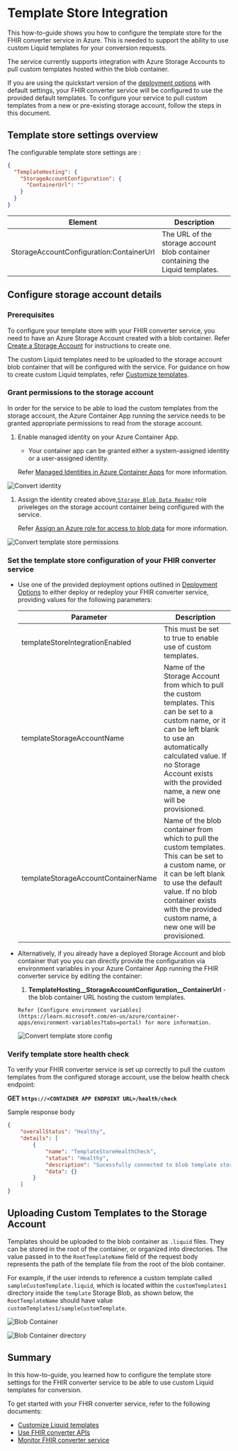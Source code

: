 # Template Store Integration

This how-to-guide shows you how to configure the template store for the FHIR converter service in Azure. This is needed to support the ability to use custom Liquid templates for your conversion requests.

The service currently supports integration with Azure Storage Accounts to pull custom templates hosted within the blob container.

If you are using the quickstart version of the [deployment options](deployment-options.md#default-settings) with default settings, your FHIR converter service will be configured to use the provided default templates. To configure your service to pull custom templates from a new or pre-existing storage account, follow the steps in this document.

## Template store settings overview

The configurable template store settings are :

```json
{
  "TemplateHosting": {
    "StorageAccountConfiguration": {
      "ContainerUrl": ""
    }
  }
}
```

| Element                    | Description |
| -------------------------- | --- |
| StorageAccountConfiguration:ContainerUrl | The URL of the storage account blob container containing the Liquid templates. |

## Configure storage account details

### Prerequisites

To configure your template store with your FHIR converter service, you need to have an Azure Storage Account created with a blob container. Refer [Create a Storage Account](https://learn.microsoft.com/en-us/azure/storage/common/storage-account-create?tabs=azure-portal) for instructions to create one.

The custom Liquid templates need to be uploaded to the storage account blob container that will be configured with the service.
For guidance on how to create custom Liquid templates, refer [Customize templates](customize-templates.md).

### Grant permissions to the storage account

In order for the service to be able to load the custom templates from the storage account, the Azure Container App running the service needs to be granted appropriate permissions to read from the storage account.

1. Enable managed identity on your Azure Container App.
    * Your container app can be granted either a system-assigned identity or a user-assigned identity.

   Refer [Managed Identities in Azure Container Apps](https://learn.microsoft.com/en-us/azure/container-apps/managed-identity?tabs=portal%2Cdotnet) for more information.

![Convert identity](../images/convert-identity.png)

1. Assign the identity created above,[`Storage Blob Data Reader`](https://learn.microsoft.com/en-us/azure/role-based-access-control/built-in-roles/storage#storage-blob-data-reader) role priveleges on the storage account container being configured with the service.

   Refer [Assign an Azure role for access to blob data](https://learn.microsoft.com/en-us/azure/storage/blobs/assign-azure-role-data-access?tabs=portal) for more information.

![Convert template store permissions](../images/convert-template-store-permissions.png)

### Set the template store configuration of your FHIR converter service

  * Use one of the provided deployment options outlined in [Deployment Options](deployment-options.md) to either deploy or redeploy your FHIR converter service, providing values for the following parameters:

    | Parameter | Description |
    | --- | --- |
    | templateStoreIntegrationEnabled | This must be set to true to enable use of custom templates. |
    | templateStorageAccountName | Name of the Storage Account from which to pull the custom templates. This can be set to a custom name, or it can be left blank to use an automatically calculated value. If no Storage Account exists with the provided name, a new one will be provisioned.|
    | templateStorageAccountContainerName | Name of the blob container from which to pull the custom templates. This can be set to a custom name, or it can be left blank to use the default value. If no blob container exists with the provided custom name, a new one will be provisioned.|

  * Alternatively, if you already have a deployed Storage Account and blob container that you you can directly provide the configuration via environment variables in your Azure Container App running the FHIR converter service by editing the container:
      1. **TemplateHosting__StorageAccountConfiguration__ContainerUrl** - the blob container URL hosting the custom templates.

        Refer [Configure environment variables](https://learn.microsoft.com/en-us/azure/container-apps/environment-variables?tabs=portal) for more information.

      ![Convert template store config](../images/convert-template-store-config.png)

### Verify template store health check

To verify your FHIR converter service is set up correctly to pull the custom templates from the configured storage account, use the below health check endpoint:

**GET `https://<CONTAINER APP ENDPOINT URL>/health/check`**

Sample response body

```json
{
    "overallStatus": "Healthy",
    "details": [
        {
            "name": "TemplateStoreHealthCheck",
            "status": "Healthy",
            "description": "Sucessfully connected to blob template store.",
            "data": {}
        }
    ]
}
```

## Uploading Custom Templates to the Storage Account

Templates should be uploaded to the blob container as ```.liquid``` files. They can be stored in the root of the container, or organized into directories. The value passed in to the ```RootTemplateName``` field of the request body represents the path of the template file from the root of the blob container.

For example, if the user intends to reference a custom template called ```sampleCustomTemplate.liquid```, which is located within the ```customTemplates1``` directory inside the ```template``` Storage Blob, as shown below, the ```RootTemplateName``` should have value ```customTemplates1/sampleCustomTemplate```.

![Blob Container](../images/convert-blobcontainer.png)

![Blob Container directory](../images/convert-blobcontainerdir.png)

## Summary

In this how-to-guide, you learned how to configure the template store settings for the FHIR converter service to be able to use custom Liquid templates for conversion.

To get started with your FHIR converter service, refer to the following documents:

* [Customize Liquid templates](customize-templates.md)
* [Use FHIR converter APIs](use-convert-web-apis.md)
* [Monitor FHIR converter service](monitoring.md)

